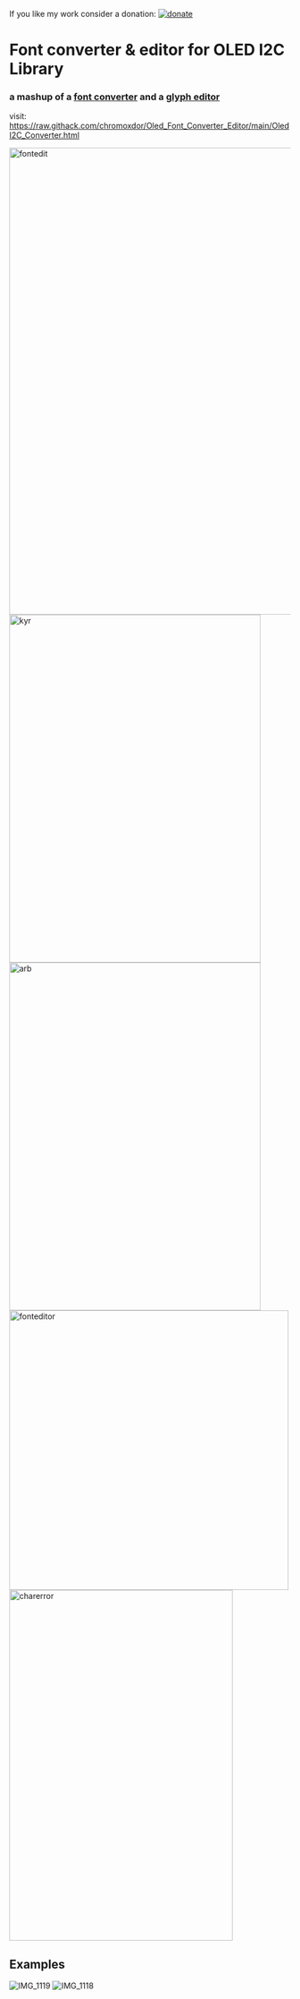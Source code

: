 If you like my work consider a donation: [![donate](https://img.shields.io/badge/donate-ko--fi-orange)](https://ko-fi.com/chromoxdor)


# Font converter & editor for OLED I2C Library
### a mashup of a [font converter](https://oleddisplay.squix.ch/) and a [glyph editor](https://rawgit.com/lorol/esp8266-oled-ssd1306/master/resources/glyphEditor.html)
 visit: https://raw.githack.com/chromoxdor/Oled_Font_Converter_Editor/main/OledI2C_Converter.html

<img width="900" height="835" alt="fontedit" src="https://github.com/user-attachments/assets/6f28ed1e-b369-45b0-a870-6eb49759cd38" />
<img width="450" height="622" alt="kyr" src="https://github.com/user-attachments/assets/f56a4d23-5df0-4f9b-93ca-2738537915e7" />
<img width="450" height="622" alt="arb" src="https://github.com/user-attachments/assets/b073bae1-bdaf-43f8-9ff6-94cdf4b90e48" />


<img src="https://github.com/user-attachments/assets/e604b33e-cedb-47ac-bbe3-2d896a1d48cb" alt="fonteditor" width="500">
<img width="400" height="627" alt="charerror" src="https://github.com/user-attachments/assets/b8bec0d1-9dff-4051-a185-212053a50cdc" />



## Examples
![IMG_1119](https://github.com/user-attachments/assets/9de45214-8253-4a21-ae47-0abf883b231d)
![IMG_1118](https://github.com/user-attachments/assets/42ca8379-76d8-4960-ba2f-181493e23792)
